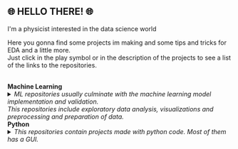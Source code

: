 ## 🌐 HELLO THERE! 🌐

I'm a physicist interested in the data science world

Here you gonna find some projects im making and some tips and tricks for EDA and a little more. <br>
Just click in the play symbol or in the description of the projects to see a list of the links to the repositories.




<br>
<b>Machine Learning</b>
<body>
    <details>
        <summary><i>ML repositories usually culminate with the machine learning model implementation and validation. <br>
This repositories include exploratory data analysis, visualizations and preprocessing and preparation of data.</i>
</summary>
<a href="https://github.com/NavarroRamon/HeartFailure_ClassificationProblem" target="_blank">
  <img src="img/carpetab.png"  width=25" height="25">
  <b> HeartFailure_ClassificationProblem </b> 
</a>

<br>
<a href="https://github.com/NavarroRamon/DealingWith_ImbalancedData" target="_blank">
  <img src="img/carpetab.png"  width=25" height="25">
  <b> DealingWith_ImbalancedData </b> 
</a>
</details>        
</body>
<b>Python</b>
<body>
    <details>
        <summary><i>This repositories contain projects made with python code.
Most of them has a GUI.</i>
</summary>
<a href="https://github.com/NavarroRamon/TheGameOfLife" target="_blank">
  <img src="img/carpetab.png"  width=25" height="25">
  <b> TheGameOfLife </b>
</a>
</details>        
</body>


                                                    
<!---
NavarroRamon/NavarroRamon is a ✨ special ✨ repository because its `README.md` (this file) appears on your GitHub profile.
You can click the Preview link to take a look at your changes.
--->
